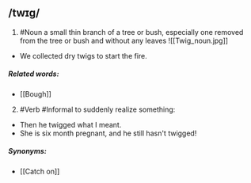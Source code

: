## /twɪɡ/
1. #Noun
 a small thin branch of a tree or bush, especially one removed from the tree or bush and without any leaves
![[Twig_noun.jpg]]
- We collected dry twigs to start the fire.
##### Related words:
- [[Bough]]

2. #Verb #Informal
to suddenly realize something:

- Then he twigged what I meant.
- She is six month pregnant, and he still hasn't twigged!
##### Synonyms:
- [[Catch on]]

